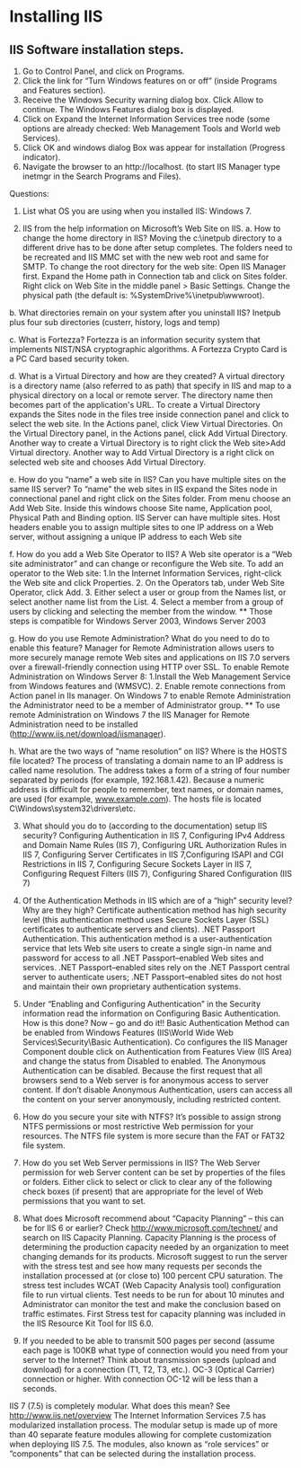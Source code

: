 # Installing IIS 

## IIS Software installation steps.

1. Go to Control Panel, and click on Programs. 
2. Click the link for “Turn Windows features on or off” (inside Programs and Features section).
3. Receive the Windows Security warning dialog box. Click Allow to continue. The Windows Features dialog box is displayed.
4. Click on Expand the Internet Information Services tree node (some options are already checked: Web Management Tools and World web Services). 
5. Click OK and windows dialog Box was appear for installation (Progress indicator).
6. Navigate the browser to an http://localhost. (to start IIS Manager type inetmgr in the Search Programs and Files).

 
Questions:

1. List what OS you are using when you installed IIS: Windows 7.

2. IIS from the help information on Microsoft’s Web Site on IIS. 
a. How to change the home directory in IIS? Moving the c:\inetpub directory to a different drive has to be done after setup completes. The folders need to be recreated and IIS MMC set with the new web root and same for SMTP. 
To change the root directory for the web site: Open IIS Manager first. Expand the Home path in Connection tab and click on Sites folder. Right click on Web Site in the middle panel > Basic Settings. Change the physical path (the default is: %SystemDrive%\inetpub\wwwroot).

b. What directories remain on your system after you uninstall IIS?
Inetpub plus four sub directories (custerr, history, logs and temp)
 
c. What is Fortezza? Fortezza is an information security system that implements NIST/NSA cryptographic algorithms.  A Fortezza Crypto Card is a PC Card based security token.

d. What is a Virtual Directory and how are they created? A virtual directory is a directory name (also referred to as path) that specify in IIS and map to a physical directory on a local or remote server. The directory name then becomes part of the application's URL. To create a Virtual Directory expands the Sites node in the files tree inside connection panel and click to select the web site. In the Actions panel, click View Virtual Directories. On the Virtual Directory panel, in the Actions panel, click Add Virtual Directory. Another way to create a Virtual Directory is to right click the Web site>Add Virtual directory. Another way to Add Virtual Directory is a right click on selected web site and chooses Add Virtual Directory. 

 e. How do you “name” a web site in IIS? Can you have multiple sites on the same IIS server? To “name” the web sites in IIS expand the Sites node in connectional panel and right click on the Sites folder. From menu choose an Add Web Site. Inside this windows choose Site name, Application pool, Physical Path and Binding option. IIS Server can have multiple sites. Host headers enable you to assign multiple sites to one IP address on a Web server, without assigning a unique IP address to each Web site

f. How do you add a Web Site Operator to IIS? A Web site operator is a “Web site administrator” and can change or reconfigure the Web site. To add an operator to the Web site: 1.In the Internet Information Services, right-click the Web site and click Properties. 
2. On the Operators tab, under Web Site Operator, click Add. 
3. Either select a user or group from the Names list, or select another name list from the List.
4. Select a member from a group of users by clicking and selecting the member from the window.
** Those steps is compatible for Windows Server 2003, Windows Server 2003

g. How do you use Remote Administration? What do you need to do to enable this feature?
Manager for Remote Administration allows users to more securely manage remote Web sites and applications on IIS 7.0 servers over a firewall-friendly connection using HTTP over SSL. To enable Remote Administration on Windows Server 8: 1.Install the Web Management Service from Windows features and (WMSVC). 2. Enable remote connections from Action panel in IIs manager. On Windows 7 to enable Remote Administration the Administrator need to be a member of Administrator group.
** To use remote Administration on Windows 7 the IIS Manager for Remote Administration need to be installed (http://www.iis.net/download/iismanager). 

h. What are the two ways of “name resolution” on IIS? Where is the HOSTS file located? The process of translating a domain name to an IP address is called name resolution. The address takes a form of a string of four number separated by periods (for example, 192.168.1.42). 
Because a numeric address is difficult for people to remember, text names, or domain names, are used (for example, www.example.com). The hosts file is located C\Windows\system32\drivers\etc.

3. What should you do to (according to the documentation) setup IIS security? Configuring Authentication in IIS 7, Configuring IPv4 Address and Domain Name Rules (IIS 7), Configuring URL Authorization Rules in IIS 7, Configuring Server Certificates in IIS 7,Configuring ISAPI and CGI Restrictions in IIS 7, Configuring Secure Sockets Layer in IIS 7, Configuring Request Filters (IIS 7), Configuring Shared Configuration (IIS 7)

4. Of the Authentication Methods in IIS which are of a “high” security level? Why are they high? Certificate authentication method has high security level (this authentication method uses Secure Sockets Layer (SSL) certificates to authenticate servers and clients).
.NET Passport Authentication. This authentication method is a user-authentication service that lets Web site users to create a single sign-in name and password for access to all .NET Passport–enabled Web sites and services. .NET Passport–enabled sites rely on the .NET Passport central server to authenticate users; .NET Passport–enabled sites do not host and maintain their own proprietary authentication systems. 

5. Under “Enabling and Configuring Authentication” in the Security information read the information on Configuring Basic Authentication. How is this done? Now – go and do it!!
Basic Authentication Method can be enabled from Windows Features (IIS\World Wide Web Services\Security\Basic Authentication). Co configures the IIS Manager Component double click on Authentication from Features View (IIS Area) and change the status from Disabled to enabled. The Anonymous Authentication can be disabled. Because the first request that all browsers send to a Web server is for anonymous access to server content. If  don’t disable Anonymous Authentication, users can access all the content on your server anonymously, including restricted content.

6. How do you secure your site with NTFS? It’s possible to assign strong NTFS permissions or most restrictive Web permission for your resources. The NTFS file system is more secure than the FAT or FAT32 file system. 

7. How do you set Web Server permissions in IIS? The Web Server permission for web Server content can be set by properties of the files or folders. Either click to select or click to clear any of the following check boxes (if present) that are appropriate for the level of Web permissions that you want to set.

8. What does Microsoft recommend about “Capacity Planning” – this can be for IIS 6 or earlier? Check http://www.microsoft.com/technet/ and search on IIS Capacity Planning.
Capacity Planning is the process of determining the production capacity needed by an organization to meet changing demands for its products. Microsoft suggest to run the server with the stress test and see how many requests per seconds the installation processed at (or close to) 100 percent CPU saturation. The stress test includes WCAT (Web Capacity Analysis tool) configuration file to run virtual clients. Test needs to be run for about 10 minutes and
Administrator can monitor the test and make the conclusion based on traffic estimates. First Stress test for capacity planning was included in the IIS Resource Kit Tool for IIS 6.0.

9. If you needed to be able to transmit 500 pages per second (assume each page is 100KB what type of connection would you need from your server to the Internet? Think about transmission speeds (upload and download) for a connection (T1, T2, T3, etc.).
OC-3 (Optical Carrier) connection or higher. With connection OC-12 will be less than a seconds.

IIS 7 (7.5) is completely modular. What does this mean? See http://www.iis.net/overview
The Internet Information Services 7.5 has modularized installation process. The modular setup is made up of more than 40 separate feature modules allowing for complete customization when deploying IIS 7.5. The modules, also known as “role services” or ”components” that can be selected during the installation process.
